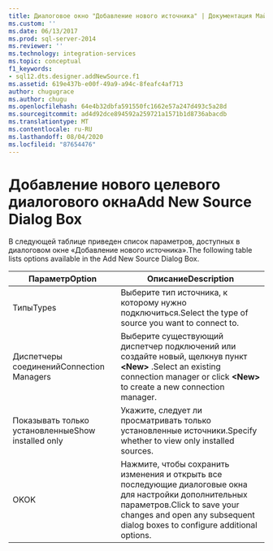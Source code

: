 ```yaml
---
title: Диалоговое окно "Добавление нового источника" | Документация Майкрософт
ms.custom: ''
ms.date: 06/13/2017
ms.prod: sql-server-2014
ms.reviewer: ''
ms.technology: integration-services
ms.topic: conceptual
f1_keywords:
- sql12.dts.designer.addNewSource.f1
ms.assetid: 619e437b-e00f-49a9-a94c-8feafc4af713
author: chugugrace
ms.author: chugu
ms.openlocfilehash: 64e4b32dbfa591550fc1662e57a247d493c5a28d
ms.sourcegitcommit: ad4d92dce894592a259721a1571b1d8736abacdb
ms.translationtype: MT
ms.contentlocale: ru-RU
ms.lasthandoff: 08/04/2020
ms.locfileid: "87654476"
---
```

# <a name="add-new-source-dialog-box"></a><span data-ttu-id="4343d-102">Добавление нового целевого диалогового окна</span><span class="sxs-lookup"><span data-stu-id="4343d-102">Add New Source Dialog Box</span></span>
  <span data-ttu-id="4343d-103">В следующей таблице приведен список параметров, доступных в диалоговом окне «Добавление нового источника».</span><span class="sxs-lookup"><span data-stu-id="4343d-103">The following table lists options available in the Add New Source Dialog Box.</span></span>  
  
|<span data-ttu-id="4343d-104">Параметр</span><span class="sxs-lookup"><span data-stu-id="4343d-104">Option</span></span>|<span data-ttu-id="4343d-105">Описание</span><span class="sxs-lookup"><span data-stu-id="4343d-105">Description</span></span>|  
|------------|-----------------|  
|<span data-ttu-id="4343d-106">Типы</span><span class="sxs-lookup"><span data-stu-id="4343d-106">Types</span></span>|<span data-ttu-id="4343d-107">Выберите тип источника, к которому нужно подключиться.</span><span class="sxs-lookup"><span data-stu-id="4343d-107">Select the type of source you want to connect to.</span></span>|  
|<span data-ttu-id="4343d-108">Диспетчеры соединений</span><span class="sxs-lookup"><span data-stu-id="4343d-108">Connection Managers</span></span>|<span data-ttu-id="4343d-109">Выберите существующий диспетчер подключений или создайте новый, щелкнув пункт **\<New>** .</span><span class="sxs-lookup"><span data-stu-id="4343d-109">Select an existing connection manager or click **\<New>** to create a new connection manager.</span></span>|  
|<span data-ttu-id="4343d-110">Показывать только установленные</span><span class="sxs-lookup"><span data-stu-id="4343d-110">Show installed only</span></span>|<span data-ttu-id="4343d-111">Укажите, следует ли просматривать только установленные источники.</span><span class="sxs-lookup"><span data-stu-id="4343d-111">Specify whether to view only installed sources.</span></span>|  
|<span data-ttu-id="4343d-112">OK</span><span class="sxs-lookup"><span data-stu-id="4343d-112">OK</span></span>|<span data-ttu-id="4343d-113">Нажмите, чтобы сохранить изменения и открыть все последующие диалоговые окна для настройки дополнительных параметров.</span><span class="sxs-lookup"><span data-stu-id="4343d-113">Click to save your changes and open any subsequent dialog boxes to configure additional options.</span></span>|  
  
  
